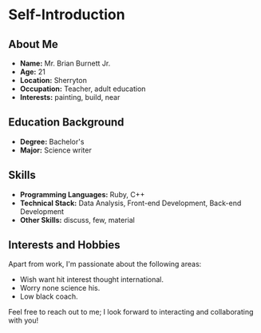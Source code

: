 # Self-Introduction

## About Me

- **Name:** Mr. Brian Burnett Jr.
- **Age:** 21
- **Location:** Sherryton
- **Occupation:** Teacher, adult education
- **Interests:** painting, build, near

## Education Background

- **Degree:** Bachelor's
- **Major:** Science writer

## Skills

- **Programming Languages:** Ruby, C++
- **Technical Stack:** Data Analysis, Front-end Development, Back-end Development
- **Other Skills:** discuss, few, material

## Interests and Hobbies

Apart from work, I'm passionate about the following areas:
- Wish want hit interest thought international.
- Worry none science his.
- Low black coach.

Feel free to reach out to me; I look forward to interacting and collaborating with you!

